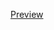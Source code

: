 <a href="https://kemaltekinnn.github.io/Front-End-Entry/Udemy/Modern%20HTML%20%26%20CSS%20From%20The%20Beginning%20(Including%20Sass)/hotel_project/index.html"> Preview</a>
